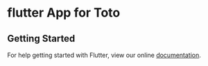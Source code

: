 # flutter App for Toto

## Getting Started

For help getting started with Flutter, view our online
[documentation](https://flutter.io/).
